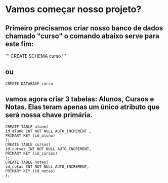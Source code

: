 # Vamos começar nosso projeto?
## Primeiro precisamos criar nosso banco de dados chamado "curso" o comando abaixo serve para este fim:
'''
CREATE SCHEMA curso
'''
## ou
    CREATE DATABASE curso
## vamos agora criar 3 tabelas: Alunos, Cursos e Notas. Elas teram apenas um único atributo que será nossa chave primária.
    CREATE TABLE aluno(
    id_aluno INT NOT NULL AUTO_INCREMENT ,
    PRIMARY KEY (id_aluno)
    );
    CREATE TABLE cursos(
    id_cursos INT NOT NULL AUTO_INCREMENT,
    PRIMARY KEY (id_cursos)
    );
    CREATE TABLE notas(
    id_notas INT NOT NULL AUTO_INCREMENT,
    PRIMARY KEY (id_notas)
    );
